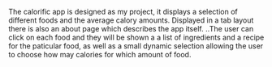 


  The calorific app is designed as my project, it displays a selection of 
different foods and the average calory amounts. Displayed in a tab layout there
is also an about page which describes the app itself. ..The user can click on
each food and they will be shown a a list of ingredients and a recipe for the
paticular food, as well as a small dynamic selection allowing the user to choose
how may calories for which amount of food.  
